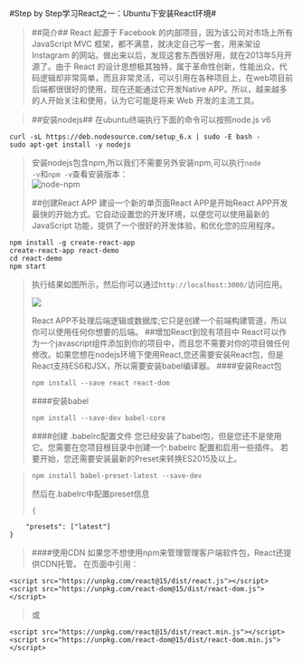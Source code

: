 #Step by Step学习React之一：Ubuntu下安装React环境#

>##简介##
>React 起源于 Facebook 的内部项目，因为该公司对市场上所有 JavaScript MVC 框架，都不满意，就决定自己写一套，用来架设 Instagram 的网站。做出来以后，发现这套东西很好用，就在2013年5月开源了。由于 React 的设计思想极其独特，属于革命性创新，性能出众，代码逻辑却非常简单，而且非常灵活，可以引用在各种项目上，在web项目前后端都很很好的使用，现在还能通过它开发Native APP。所以，越来越多的人开始关注和使用，认为它可能是将来 Web 开发的主流工具。

>##安装nodejs##
>在ubuntu终端执行下面的命令可以按照node.js v6<br/>
>
    curl -sL https://deb.nodesource.com/setup_6.x | sudo -E bash -
    sudo apt-get install -y nodejs
>
>安装nodejs包含npm,所以我们不需要另外安装npm,可以执行<code>node -v</code>和<code>npm -v</code>查看安装版本：<br/>
>![node-npm](http://i.imgur.com/3r8xH8i.jpg)
>
>##创建React APP
>建设一个新的单页面React APP是开始React APP开发最快的开始方式。它自动设置您的开发环境，以便您可以使用最新的 JavaScript 功能，提供了一个很好的开发体验，和优化您的应用程序。
>    
    npm install -g create-react-app
    create-react-app react-demo
    cd react-demo
    npm start


>执行结果如图所示，然后你可以通过`http://localhost:3000/`访问应用。
>
>![](http://i.imgur.com/fIAJhop.jpg)
>
>React APP不处理后端逻辑或数据库;它只是创建一个前端构建管道，所以你可以使用任何你想要的后端。
>##增加React到现有项目中
>React可以作为一个javascript组件添加到你的项目中，而且您不需要对你的项目做任何修改。如果您想在nodejs环境下使用React,您还需要安装React包，但是React支持ES6和JSX，所以需要安装babel编译器。
>####安装React包
>
>     npm install --save react react-dom
>####安装babel
>
>     npm install --save-dev babel-core
>####创建 .babelrc配置文件
>您已经安装了babel包，但是您还不是使用它。您需要在您项目根目录中创建一个.babelrc 配置和启用一些插件。
>若要开始，您还需要安装最新的Preset来转换ES2015及以上。

>     npm install babel-preset-latest --save-dev
>然后在.babelrc中配置preset信息
>
>     {
        "presets": ["latest"]
    }
>####使用CDN
>如果您不想使用npm来管理管理客户端软件包，React还提供CDN托管。
>在页面中引用：

>    
    <script src="https://unpkg.com/react@15/dist/react.js"></script>
    <script src="https://unpkg.com/react-dom@15/dist/react-dom.js"></script>
>或
>
    <script src="https://unpkg.com/react@15/dist/react.min.js"></script>
    <script src="https://unpkg.com/react-dom@15/dist/react-dom.min.js"></script>




